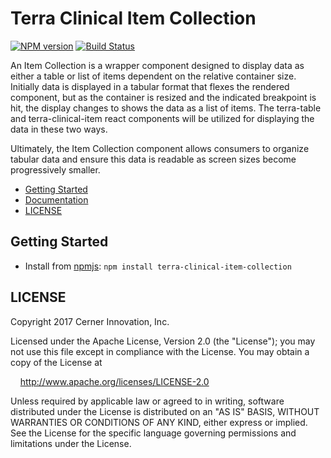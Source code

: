 # Terra Clinical Item Collection

[![NPM version](http://img.shields.io/npm/v/terra-clinical-item-collection)](https://www.npmjs.org/package/terra-clinical-item-collection)
[![Build Status](https://travis-ci.org/cerner/terra-core.svg?branch=master)](https://travis-ci.org/cerner/terra-core)

An Item Collection is a wrapper component designed to display data as either a table or list of items dependent on the relative container size. Initially data is displayed in a tabular format that flexes the rendered component, but as the container is resized and the indicated breakpoint is hit, the display changes to shows the data as a list of items. The terra-table and terra-clinical-item react components will be utilized for displaying the data in these two ways.

Ultimately, the Item Collection component allows consumers to organize tabular data and ensure this data is readable as screen sizes become progressively smaller.

- [Getting Started](#getting-started)
- [Documentation](https://github.com/cerner/terra-clinical/tree/master/packages/terra-clinical-item-collection/docs)
- [LICENSE](#license)

## Getting Started

- Install from [npmjs](https://www.npmjs.com): `npm install terra-clinical-item-collection`

## LICENSE

Copyright 2017 Cerner Innovation, Inc.

Licensed under the Apache License, Version 2.0 (the "License"); you may not use this file except in compliance with the License. You may obtain a copy of the License at

&nbsp;&nbsp;&nbsp;&nbsp;http://www.apache.org/licenses/LICENSE-2.0

Unless required by applicable law or agreed to in writing, software distributed under the License is distributed on an "AS IS" BASIS, WITHOUT WARRANTIES OR CONDITIONS OF ANY KIND, either express or implied. See the License for the specific language governing permissions and limitations under the License.
